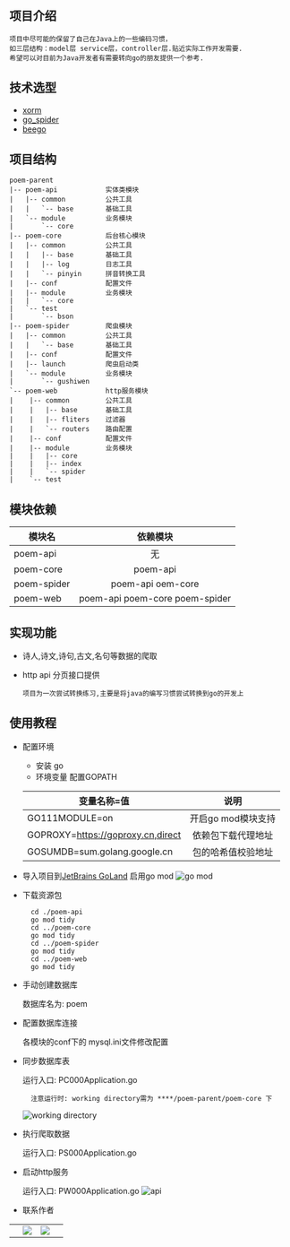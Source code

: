 ## 项目介绍
    项目中尽可能的保留了自己在Java上的一些编码习惯，
    如三层结构：model层 service层，controller层.贴近实际工作开发需要.
    希望可以对目前为Java开发者有需要转向go的朋友提供一个参考.

## 技术选型
* [xorm](https://github.com/go-xorm/xorm)
* [go_spider](https://github.com/hu17889/go_spider)
* [beego](https://github.com/astaxie/beego)

## 项目结构
~~~
poem-parent
|-- poem-api            实体类模块
|   |-- common          公共工具
|   |   `-- base        基础工具
|   `-- module          业务模块
|       `-- core
|-- poem-core           后台核心模块
|   |-- common          公共工具
|   |   |-- base        基础工具
|   |   |-- log         日志工具
|   |   `-- pinyin      拼音转换工具
|   |-- conf            配置文件
|   |-- module          业务模块            
|   |   `-- core
|   `-- test
|       `-- bson
|-- poem-spider         爬虫模块
|   |-- common          公共工具              
|   |   `-- base        基础工具
|   |-- conf            配置文件
|   |-- launch          爬虫启动类
|   `-- module          业务模块
|       `-- gushiwen
`-- poem-web            http服务模块
|    |-- common         公共工具
|    |   |-- base       基础工具
|    |   |-- fliters    过滤器        
|    |   `-- routers    路由配置
|    |-- conf           配置文件
|    |-- module         业务模块
|    |   |-- core
|    |   |-- index
|    |   `-- spider
|    `-- test
~~~
## 模块依赖
  
  | 模块名    |  依赖模块     |
  | --------    | :----:   |
  | poem-api  |无|
  | poem-core  |poem-api|
  | poem-spider  |poem-api oem-core|
  | poem-web  |poem-api poem-core poem-spider|
   


## 实现功能
* 诗人,诗文,诗句,古文,名句等数据的爬取
* http api 分页接口提供


    ```
    项目为一次尝试转换练习,主要是将java的编写习惯尝试转换到go的开发上
    ```

## 使用教程

* 配置环境
  * 安装 go
  * 环境变量
  配置GOPATH
  
  | 变量名称=值    |  说明     |
  | --------    | :----:   |
  | GO111MODULE=on  |开启go mod模块支持|
  | GOPROXY=https://goproxy.cn,direct     |依赖包下载代理地址|
  | GOSUMDB=sum.golang.google.cn     |包的哈希值校验地址|
  
* 导入项目到[JetBrains GoLand](https://www.jetbrains.com/go/)
   启用go mod
    ![](https://oscimg.oschina.net/oscnet/265bf76794ead3bac4c19a38dc4dbbe8bbb.png "go mod")
* 下载资源包
    ```
      cd ./poem-api
      go mod tidy
      cd ../poem-core
      go mod tidy
      cd ../poem-spider
      go mod tidy
      cd ../poem-web
      go mod tidy
    ```
* 手动创建数据库
  
  数据库名为: poem 
* 配置数据库连接
  
  各模块的conf下的 mysql.ini文件修改配置
* 同步数据库表

  运行入口: PC000Application.go
  ```
    注意运行时: working directory需为 ****/poem-parent/poem-core 下
  ```  
  ![](https://oscimg.oschina.net/oscnet/6aeea26d87faf8cc37c7a8de61d29f6c1e5.png "working directory")
* 执行爬取数据

   运行入口: PS000Application.go
   
* 启动http服务

   运行入口: PW000Application.go
  ![](https://oscimg.oschina.net/oscnet/b87398056bd5ffc0e7680f748c160bc7608.png "api")
  
* 联系作者
<table>
  <tr>
    <td>    </td>
    <td><img src="https://oscimg.oschina.net/oscnet/917bee8edddbf16a7645a56d085e887a59f.jpg"/></td> 
    <td><img src="https://oscimg.oschina.net/oscnet/aaf253aa4757b62af61036493f6fba683c2.jpg"/></td> 
    <td>    </td>
  </tr>
</table>
 